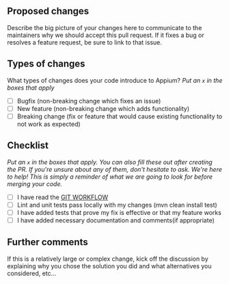 ## Proposed changes

Describe the big picture of your changes here to communicate to the maintainers why we should accept this pull request. If it fixes a bug or resolves a feature request, be sure to link to that issue.

## Types of changes

What types of changes does your code introduce to Appium?
_Put an `x` in the boxes that apply_

- [ ] Bugfix (non-breaking change which fixes an issue)
- [ ] New feature (non-breaking change which adds functionality)
- [ ] Breaking change (fix or feature that would cause existing functionality to not work as expected)

## Checklist

_Put an `x` in the boxes that apply. You can also fill these out after creating the PR. If you're unsure about any of them, don't hesitate to ask. We're here to help! This is simply a reminder of what we are going to look for before merging your code._

- [ ] I have read the [GIT WORKFLOW](https://github.com/SE3070-CSSE/csse-backend#git-workflow)
- [ ] Lint and unit tests pass locally with my changes (mvn clean install test)
- [ ] I have added tests that prove my fix is effective or that my feature works
- [ ] I have added necessary documentation and comments(if appropriate)

## Further comments

If this is a relatively large or complex change, kick off the discussion by explaining why you chose the solution you did and what alternatives you considered, etc...
